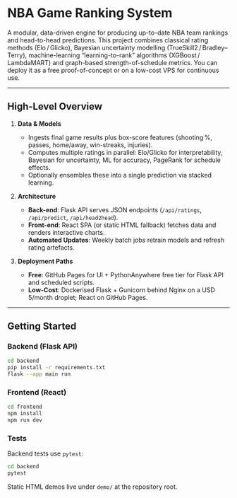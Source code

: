 # NBA Game Ranking System

A modular, data-driven engine for producing up-to-date NBA team rankings and head-to-head predictions. This project combines classical rating methods (Elo / Glicko), Bayesian uncertainty modelling (TrueSkill2 / Bradley–Terry), machine-learning “learning-to-rank” algorithms (XGBoost / LambdaMART) and graph-based strength-of-schedule metrics. You can deploy it as a free proof-of-concept or on a low-cost VPS for continuous use.

---

## High-Level Overview

1. **Data & Models**  
   - Ingests final game results plus box-score features (shooting %, passes, home/away, win-streaks, injuries).  
   - Computes multiple ratings in parallel: Elo/Glicko for interpretability, Bayesian for uncertainty, ML for accuracy, PageRank for schedule effects.  
   - Optionally ensembles these into a single prediction via stacked learning.

2. **Architecture**  
   - **Back-end**: Flask API serves JSON endpoints (`/api/ratings`, `/api/predict`, `/api/head2head`).  
   - **Front-end**: React SPA (or static HTML fallback) fetches data and renders interactive charts.  
   - **Automated Updates**: Weekly batch jobs retrain models and refresh rating artefacts.

3. **Deployment Paths**
   - **Free**: GitHub Pages for UI + PythonAnywhere free tier for Flask API and scheduled scripts.  
   - **Low-Cost**: Dockerised Flask + Gunicorn behind Nginx on a USD 5/month droplet; React on GitHub Pages.

 ---

## Getting Started

### Backend (Flask API)

```bash
cd backend
pip install -r requirements.txt
flask --app main run
```

### Frontend (React)

```bash
cd frontend
npm install
npm run dev
```

### Tests

Backend tests use `pytest`:

```bash
cd backend
pytest
```

Static HTML demos live under `demo/` at the repository root.